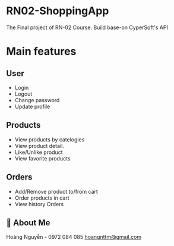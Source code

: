 # RN02-ShoppingApp
The Final project of RN-02 Course. Build base-on CyperSoft's API

# Main features
## User
- Login
- Logout
- Change password
- Update profile
## Products
- View products by catelogies
- View product detail. 
- Like/Unlike product
- View favorite products
## Orders
- Add/Remove product to/from cart
- Order products in cart
- View history Orders
## 🚀 About Me
Hoàng Nguyễn - 0972 084 085
hoangnttm@gmail.com

  
